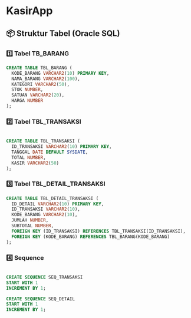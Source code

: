 # KasirApp
## 📦 Struktur Tabel (Oracle SQL)

### 1️⃣ Tabel TB_BARANG
```sql
CREATE TABLE TBL_BARANG (
  KODE_BARANG VARCHAR2(10) PRIMARY KEY,
  NAMA_BARANG VARCHAR2(100),
  KATEGORI VARCHAR2(50),
  STOK NUMBER,
  SATUAN VARCHAR2(20),
  HARGA NUMBER
);
```
### 2️⃣ Tabel TBL_TRANSAKSI
```sql

CREATE TABLE TBL_TRANSAKSI (
  ID_TRANSAKSI VARCHAR2(10) PRIMARY KEY,
  TANGGAL DATE DEFAULT SYSDATE,
  TOTAL NUMBER,
  KASIR VARCHAR2(50)
);
```
### 3️⃣ Tabel TBL_DETAIL_TRANSAKSI
```sql
CREATE TABLE TBL_DETAIL_TRANSAKSI (
  ID_DETAIL VARCHAR2(10) PRIMARY KEY,
  ID_TRANSAKSI VARCHAR2(10),
  KODE_BARANG VARCHAR2(10),
  JUMLAH NUMBER,
  SUBTOTAL NUMBER,
  FOREIGN KEY (ID_TRANSAKSI) REFERENCES TBL_TRANSAKSI(ID_TRANSAKSI),
  FOREIGN KEY (KODE_BARANG) REFERENCES TBL_BARANG(KODE_BARANG)
);
```
### 4️⃣ Sequence
```sql

CREATE SEQUENCE SEQ_TRANSAKSI
START WITH 1
INCREMENT BY 1;

CREATE SEQUENCE SEQ_DETAIL
START WITH 1
INCREMENT BY 1;
```
